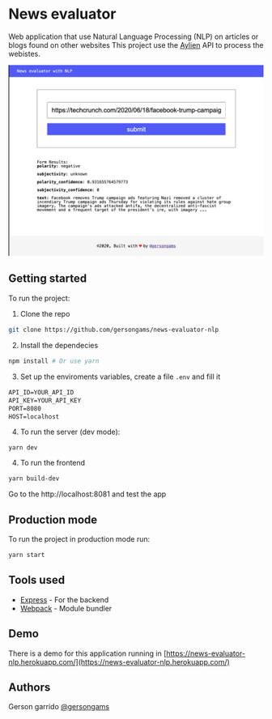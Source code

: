 # News evaluator

Web application that use Natural Language Processing (NLP) on articles or blogs found on other websites
This project use the [Aylien](https://aylien.com/) API to process the webistes.

![app](nlp.png)

## Getting started

To run the project:

1. Clone the repo

```sh
git clone https://github.com/gersongams/news-evaluator-nlp
```

2. Install the dependecies

```sh
npm install # Or use yarn
```

3. Set up the enviroments variables, create a file `.env` and fill it

```.env
API_ID=YOUR_API_ID
API_KEY=YOUR_API_KEY
PORT=8080
HOST=localhost
```

4. To run the server (dev mode):

```sh
yarn dev
```

4. To run the frontend

```sh
yarn build-dev
```

Go to the http://localhost:8081 and test the app

## Production mode

To run the project in production mode run:

```sh
yarn start
```

## Tools used

- [Express](https://expressjs.com/) - For the backend
- [Webpack](https://webpack.js.org/) - Module bundler

## Demo

There is a demo for this application running in [https://news-evaluator-nlp.herokuapp.com/](https://news-evaluator-nlp.herokuapp.com/)

## Authors

Gerson garrido [@gersongams](https://github.com/gersongams/)
